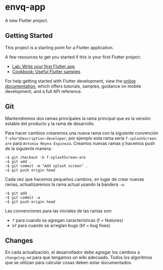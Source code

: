 # envq-app

A new Flutter project.

## Getting Started

This project is a starting point for a Flutter application.

A few resources to get you started if this is your first Flutter project:

- [Lab: Write your first Flutter app](https://docs.flutter.dev/get-started/codelab)
- [Cookbook: Useful Flutter samples](https://docs.flutter.dev/cookbook)

For help getting started with Flutter development, view the
[online documentation](https://docs.flutter.dev/), which offers tutorials, samples, guidance on
mobile development, and a full API reference.

## Git

Mantendremos dos ramas principales la rama principal que es la versión estable del producto y la
rama de desarrollo.

Para hacer cambios crearemos una nueva rama con la siguiente
convención `f-shortDescription-developer`, por ejemplo esta rama sería `f-splashScreen-are`
para `Antonio Reyna Espinoza`. Creamos nuevas ramas y hacemos push de la siguiente manera:

`~$ git checkout -b f-splashScreen-are` \
`~$ git add .` \
`~$ git commit -m "Add splash screen" .` \
`~$ git push origin head`

Cada vez que hacemos pequeños cambios, en lugar de crear nuevas ramas, actualizaremos la rama actual
usando la bandera `-a`:

`~$ git add .` \
`~$ git commit -a` \
`~$ git push origin head`

Las convenciones para las iniciales de las ramas son:

- `f` para cuando se agregan características (f = features)
- `bf` para cuando se arreglan bugs (bf = bug fixes)

## Changes

En cada actualización, el desarrollador debe agregar los cambios a `changelog.md` para que tengamos
un wiki adecuado. Todos los algoritmos que se utilizan para calcular cosas deben estar documentados.
